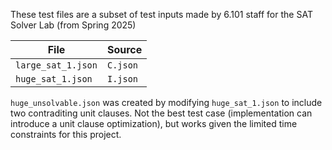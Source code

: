 These test files are a subset of test inputs made by 6.101 staff for the SAT Solver Lab (from Spring 2025)

| File | Source |
| --- | --- |
| `large_sat_1.json` | `C.json` |
| `huge_sat_1.json` | `I.json` |

`huge_unsolvable.json` was created by modifying `huge_sat_1.json` to include two contraditing unit clauses. Not the best test case (implementation can introduce a unit clause optimization), but works given the limited time constraints for this project.